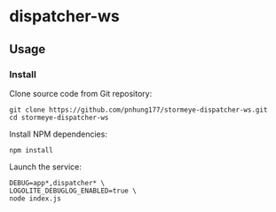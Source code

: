 # dispatcher-ws

## Usage

### Install

Clone source code from Git repository:

```shell
git clone https://github.com/pnhung177/stormeye-dispatcher-ws.git
cd stormeye-dispatcher-ws
```

Install NPM dependencies:

```shell
npm install
```

Launch the service:

```shell
DEBUG=app*,dispatcher* \
LOGOLITE_DEBUGLOG_ENABLED=true \
node index.js
```
